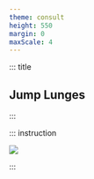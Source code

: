 ```yaml
---
theme: consult
height: 550
margin: 0
maxScale: 4
---
```

<!-- slide template="[[gym-ex]]" -->

::: title
## Jump Lunges
:::

::: instruction

![](https://thumbs.gfycat.com/MeanHandsomeAmericanwigeon-size_restricted.gif)

:::